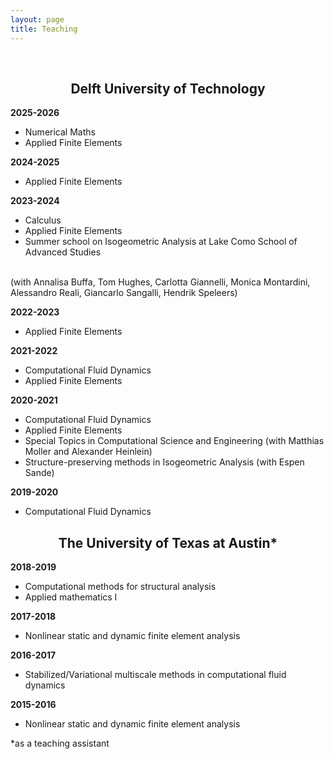 ```yaml
---
layout: page
title: Teaching
---
```


<br>
<h2 class="message" align="center">Delft University of Technology</h2>


<span style="font-weight:bold">2025-2026</span>
* Numerical Maths
* Applied Finite Elements

<span style="font-weight:bold">2024-2025</span>
* Applied Finite Elements

<span style="font-weight:bold">2023-2024</span>
* Calculus
* Applied Finite Elements
* Summer school on Isogeometric Analysis at Lake Como School of Advanced Studies
<br>
(with Annalisa Buffa, Tom Hughes, Carlotta Giannelli, Monica Montardini, Alessandro Reali, Giancarlo Sangalli, Hendrik Speleers)

<span style="font-weight:bold">2022-2023</span>
* Applied Finite Elements

<span style="font-weight:bold">2021-2022</span>
* Computational Fluid Dynamics
* Applied Finite Elements

<span style="font-weight:bold">2020-2021</span>
* Computational Fluid Dynamics
* Applied Finite Elements
* Special Topics in Computational Science and Engineering (with Matthias Moller and Alexander Heinlein)
* Structure-preserving methods in Isogeometric Analysis (with Espen Sande)


<span style="font-weight:bold">2019-2020</span>
* Computational Fluid Dynamics

<h2 class="message" align="center">The University of Texas at Austin<span>&#42;</span></h2>

<span style="font-weight:bold">2018-2019</span>
* Computational methods for structural analysis
* Applied mathematics I

<span style="font-weight:bold">2017-2018</span>
* Nonlinear static and dynamic finite element analysis

<span style="font-weight:bold">2016-2017</span>
* Stabilized/Variational multiscale methods in computational fluid dynamics

<span style="font-weight:bold">2015-2016</span>
* Nonlinear static and dynamic finite element analysis

<span>&#42;</span>as a teaching assistant
